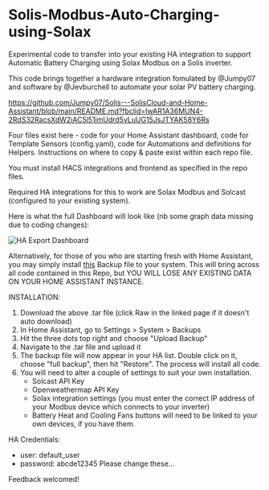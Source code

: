 # Solis-Modbus-Auto-Charging-using-Solax

Experimental code to transfer into your existing HA integration to support Automatic Battery Charging using Solax Modbus on a Solis inverter.  

This code brings together a hardware integration fomulated by @Jumpy07 and software by @Jevburchell to automate your solar PV battery charging.  

https://github.com/Jumpy07/Solis---SolisCloud-and-Home-Assistant/blob/main/README.md?fbclid=IwAR1A36MUN4-2RdS32RacsXdW2iAC5l51imUdrd5vLuUG15JsJTYAK58Y6Rs

Four files exist here - code for your Home Assistant dashboard, code for Template Sensors (config.yaml), code for Automations and definitions for Helpers.  Instructions on where to copy & paste exist within each repo file.

You must install HACS integrations and frontend as specified in the repo files.

Required HA integrations for this to work are Solax Modbus and Solcast (configured to your existing system).

Here is what the full Dashboard will look like (nb some graph data missing due to coding changes):

![HA Export Dashboard](https://github.com/jevburchell/Solis-Modbus-Auto-Charging-using-Solax/assets/128035411/0e284912-03a1-4aca-8604-2e643d969eb3)


Alternatively, for those of you who are starting fresh with Home Assistant, you may simply install [this](https://github.com/jevburchell/Solis-Modbus-Auto-Charging-using-Solax/blob/main/HA%20Solis%20Solax%20Automation%20Backup%201.6.23.tar) Backup file to your system.  This will bring across all code contained in this Repo, but YOU WILL LOSE ANY EXISTING DATA ON YOUR HOME ASSISTANT INSTANCE.  

INSTALLATION:

1. Download the above .tar file (click Raw in the linked page if it doesn't auto download)
2. In Home Assistant, go to Settings > System > Backups
3. Hit the three dots top right and choose "Upload Backup"
4. Navigate to the .tar file and upload it
5. The backup file will now appear in your HA list.  Double click on it, choose "full backup", then hit "Restore".  The process will install all code.
6. You will need to alter a couple of settings to suit your own installation.  
    - Solcast API Key
    - Openweathermap API Key
    - Solax integration settings (you must enter the correct IP address of your Modbus device which connects to your inverter)
    - Battery Heat and Cooling Fans buttons will need to be linked to your own devices, if you have them.

HA Credentials: 
* user: default_user
* password: abcde12345
Please change these...
    
Feedback welcomed!
